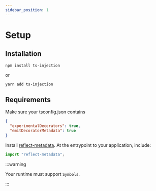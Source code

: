 ```yaml
---
sidebar_position: 1
---
```


# Setup

## Installation

`npm install ts-injection`

or

`yarn add ts-injection`

## Requirements

Make sure your tsconfig.json contains

```json
{
  "experimentalDecorators": true,
  "emitDecoratorMetadata": true
}
```

Install [reflect-metadata](https://www.npmjs.com/package/reflect-metadata).
At the entrypoint to your application, include:

```typescript
import "reflect-metadata";
```

:::warning

Your runtime must support `Symbols`.

:::
